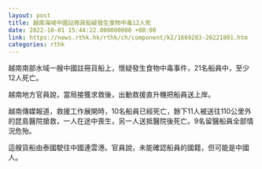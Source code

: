 ```yaml
---
layout: post
title: 越南海域中國註冊貨船疑發生食物中毒12人死
date: 2022-10-01 15:44:22.000000000 +08:00
link: https://news.rthk.hk/rthk/ch/component/k2/1669283-20221001.htm
categories: rthk
---
```


越南南部水域一艘中國註冊貨船上，懷疑發生食物中毒事件，21名船員中，至少12人死亡。

越南地方官員說，當局接獲求救後，出動救援直升機把船員送上岸。

越南傳媒報道，救援工作展開時，10名船員已經死亡，餘下11人被送往110公里外的昆島醫院搶救，一人在途中喪生，另一人送抵醫院後死亡。9名留醫船員全部情況危殆。

這艘貨船由泰國駛往中國連雲港。官員說，未能確認船員的國籍，但可能是中國人。
